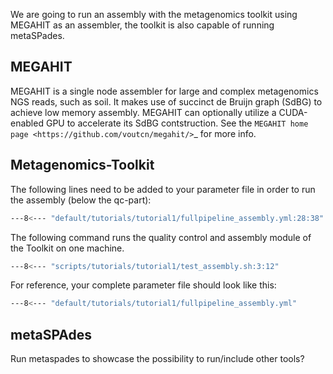 We are going to run an assembly with the metagenomics toolkit using MEGAHIT as an assembler, the toolkit is also capable of running metaSPades. 

## MEGAHIT 

MEGAHIT is a single node assembler for large and complex metagenomics
NGS reads, such as soil. It makes use of succinct de Bruijn graph
(SdBG) to achieve low memory assembly. MEGAHIT can optionally utilize
a CUDA-enabled GPU to accelerate its SdBG contstruction. See the
`MEGAHIT home page <https://github.com/voutcn/megahit/>`_ for more
info.


## Metagenomics-Toolkit  


The following lines need to be added to your parameter file in order to run the assembly (below the qc-part):
```BASH
---8<--- "default/tutorials/tutorial1/fullpipeline_assembly.yml:28:38"
```


The following command runs the quality control and assembly module of the Toolkit on one machine.
```BASH
---8<--- "scripts/tutorials/tutorial1/test_assembly.sh:3:12"
```



For reference, your complete parameter file should look like this:
```BASH
---8<--- "default/tutorials/tutorial1/fullpipeline_assembly.yml"
```


## metaSPAdes

Run metaspades to showcase the possibility to run/include other tools?
 
